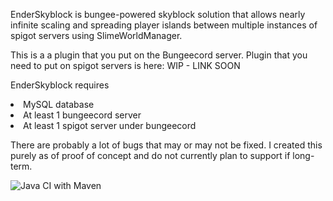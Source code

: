 <p>EnderSkyblock is bungee-powered skyblock solution that allows 
nearly infinite scaling and spreading player islands between 
multiple instances of spigot servers using SlimeWorldManager.

<p>This is a a plugin that you put on the Bungeecord server.
Plugin that you need to put on spigot servers is here: WIP - LINK SOON

EnderSkyblock requires
<li>MySQL database
<li>At least 1 bungeecord server
<li>At least 1 spigot server under bungeecord

<p>There are probably a lot of bugs that may or may not be fixed. I created this purely as of proof of concept and do not currently plan to support if long-term.

![Java CI with Maven](https://github.com/YouHaveTrouble/EnderSkyblockBungee/workflows/Java%20CI%20with%20Maven/badge.svg)
